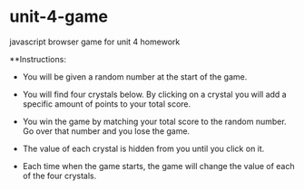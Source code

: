 # unit-4-game
javascript browser game for unit 4 homework

**Instructions: 
* You will be given a random number at the start of the game.

* You will find four crystals below. By clicking on a crystal you will add a specific amount of points to your total score.

* You win the game by matching your total score to the random number. Go over that number and you lose the game.

* The value of each crystal is hidden from you until you click on it.

* Each time when the game starts, the game will change the value of each of the four crystals.
